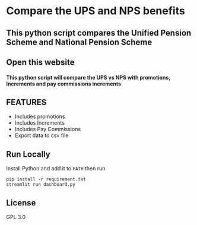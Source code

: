 # Compare the UPS and NPS benefits 
## This python script compares the Unified Pension Scheme and National Pension Scheme

## Open this website
#### This python script will compare the UPS vs NPS with promotions, Increments and pay commissions increments

## FEATURES
* Includes promotions
* Includes Increments
* Includes Pay Commissions 
* Export data to csv file

## Run Locally 
Install Python and add it to `PATH` then run

```
pip install -r requirement.txt
streamlit run dashboard.py
```

## License

GPL 3.0


